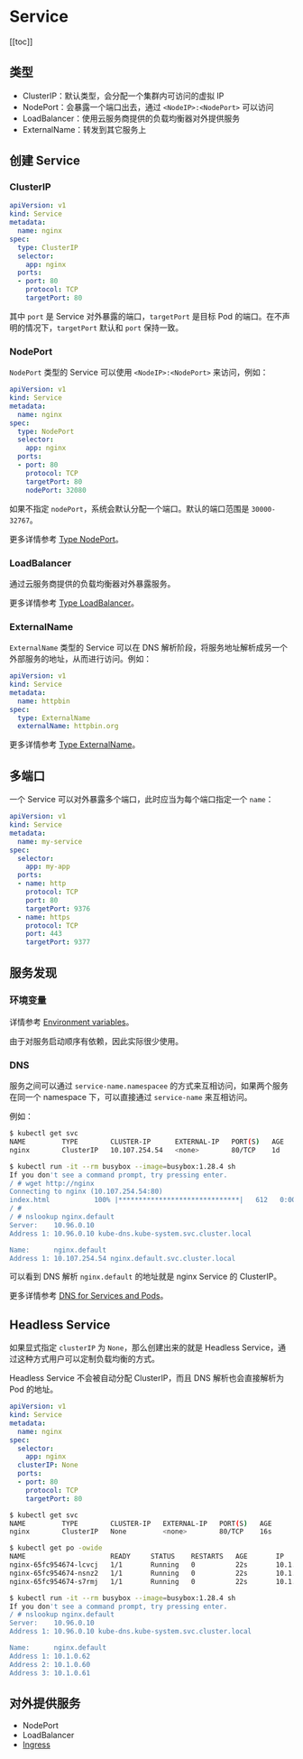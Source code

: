 # Service

[[toc]]

## 类型

- ClusterIP：默认类型，会分配一个集群内可访问的虚拟 IP
- NodePort：会暴露一个端口出去，通过 `<NodeIP>:<NodePort>` 可以访问
- LoadBalancer：使用云服务商提供的负载均衡器对外提供服务
- ExternalName：转发到其它服务上

## 创建 Service

### ClusterIP

```yaml
apiVersion: v1
kind: Service
metadata:
  name: nginx
spec:
  type: ClusterIP
  selector:
    app: nginx
  ports:
  - port: 80
    protocol: TCP
    targetPort: 80
```

其中 `port` 是 Service 对外暴露的端口，`targetPort` 是目标 Pod 的端口。在不声明的情况下，`targetPort` 默认和 `port` 保持一致。

### NodePort

`NodePort` 类型的 Service 可以使用 `<NodeIP>:<NodePort>` 来访问，例如：

```yaml
apiVersion: v1
kind: Service
metadata:
  name: nginx
spec:
  type: NodePort
  selector:
    app: nginx
  ports:
  - port: 80
    protocol: TCP
    targetPort: 80
    nodePort: 32080
```

如果不指定 `nodePort`，系统会默认分配一个端口。默认的端口范围是 `30000-32767`。

更多详情参考 [Type NodePort](https://kubernetes.io/docs/concepts/services-networking/service/#nodeport)。

### LoadBalancer

通过云服务商提供的负载均衡器对外暴露服务。

更多详情参考 [Type LoadBalancer](https://kubernetes.io/docs/concepts/services-networking/service/#loadbalancer)。

### ExternalName

`ExternalName` 类型的 Service 可以在 DNS 解析阶段，将服务地址解析成另一个外部服务的地址，从而进行访问。例如：

```yaml
apiVersion: v1
kind: Service
metadata:
  name: httpbin
spec:
  type: ExternalName
  externalName: httpbin.org
```

更多详情参考 [Type ExternalName](https://kubernetes.io/docs/concepts/services-networking/service/#externalname)。

## 多端口

一个 Service 可以对外暴露多个端口，此时应当为每个端口指定一个 `name`：

```yaml
apiVersion: v1
kind: Service
metadata:
  name: my-service
spec:
  selector:
    app: my-app
  ports:
  - name: http
    protocol: TCP
    port: 80
    targetPort: 9376
  - name: https
    protocol: TCP
    port: 443
    targetPort: 9377
```

## 服务发现

### 环境变量

详情参考 [Environment variables](https://kubernetes.io/docs/concepts/services-networking/service/#environment-variables)。

由于对服务启动顺序有依赖，因此实际很少使用。

### DNS

服务之间可以通过 `service-name.namespacee` 的方式来互相访问，如果两个服务在同一个 namespace 下，可以直接通过 `service-name` 来互相访问。

例如：

```bash
$ kubectl get svc
NAME         TYPE        CLUSTER-IP      EXTERNAL-IP   PORT(S)   AGE
nginx        ClusterIP   10.107.254.54   <none>        80/TCP    1d

$ kubectl run -it --rm busybox --image=busybox:1.28.4 sh
If you don't see a command prompt, try pressing enter.
/ # wget http://nginx
Connecting to nginx (10.107.254.54:80)
index.html           100% |******************************|   612   0:00:00 ETA
/ #
/ # nslookup nginx.default
Server:    10.96.0.10
Address 1: 10.96.0.10 kube-dns.kube-system.svc.cluster.local

Name:      nginx.default
Address 1: 10.107.254.54 nginx.default.svc.cluster.local
```

可以看到 DNS 解析 `nginx.default` 的地址就是 nginx Service 的 ClusterIP。

更多详情参考 [DNS for Services and Pods](https://kubernetes.io/docs/concepts/services-networking/dns-pod-service/)。

## Headless Service

如果显式指定 `clusterIP` 为 `None`，那么创建出来的就是 Headless Service，通过这种方式用户可以定制负载均衡的方式。

Headless Service 不会被自动分配 ClusterIP，而且 DNS 解析也会直接解析为 Pod 的地址。

```yaml
apiVersion: v1
kind: Service
metadata:
  name: nginx
spec:
  selector:
    app: nginx
  clusterIP: None
  ports:
  - port: 80
    protocol: TCP
    targetPort: 80
```

```bash
$ kubectl get svc
NAME         TYPE        CLUSTER-IP   EXTERNAL-IP   PORT(S)   AGE
nginx        ClusterIP   None         <none>        80/TCP    16s

$ kubectl get po -owide
NAME                     READY     STATUS    RESTARTS   AGE       IP          NODE
nginx-65fc954674-lcvcj   1/1       Running   0          22s       10.1.0.62   docker-for-desktop
nginx-65fc954674-nsnz2   1/1       Running   0          22s       10.1.0.60   docker-for-desktop
nginx-65fc954674-s7rmj   1/1       Running   0          22s       10.1.0.61   docker-for-desktop

$ kubectl run -it --rm busybox --image=busybox:1.28.4 sh
If you don't see a command prompt, try pressing enter.
/ # nslookup nginx.default
Server:    10.96.0.10
Address 1: 10.96.0.10 kube-dns.kube-system.svc.cluster.local

Name:      nginx.default
Address 1: 10.1.0.62
Address 2: 10.1.0.60
Address 3: 10.1.0.61
```

## 对外提供服务

- NodePort
- LoadBalancer
- [Ingress](./ingress.md)